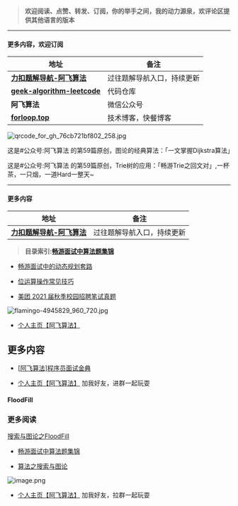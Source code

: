 


> **欢迎阅读、点赞、转发、订阅，你的举手之间，我的动力源泉，欢评论区提供其他语言的版本**



---

#### **更多内容，欢迎订阅**

| 地址                                                      | 备注                       |
| ------------------------------------------------------------ | -------------------------- |
| [**力扣题解导航-阿飞算法**](https://wat1r.github.io/2020/09/03/leetcode-manualscripts-navigator/) | 过往题解导航入口，持续更新 |
| [**geek-algorithm-leetcode**](https://github.com/wat1r/geek-algorithm-leetcode) | 代码仓库                   |
| **阿飞算法**                                                    | 微信公众号     |
| [**forloop.top**](http://forloop.top)                            | 技术博客，快餐博客         |


![qrcode_for_gh_76cb721bf802_258.jpg](https://pic.leetcode-cn.com/1efb09949e376b9cd1662efee85650d04c96dbf7a24985ce7d5cd75b5c3e3c7f-qrcode_for_gh_76cb721bf802_258.jpg)





这是#公众号:阿飞算法 的第59篇原创，图论的经典算法：「一文掌握Dijkstra算法」



这是#公众号:阿飞算法 的第59篇原创，Trie树的应用：「畅游Trie之回文对」,一杯茶，一只烟，一道Hard一整天~





---

#### **更多内容**

| 地址                                                      | 备注                       |
| ------------------------------------------------------------ | -------------------------- |
| [**力扣题解导航-阿飞算法**](https://wat1r.github.io/2020/09/03/leetcode-manualscripts-navigator/) | 过往题解导航入口，持续更新 |



> **目录索引:[畅游面试中算法题集锦](https://blog.csdn.net/wat1r/article/details/115614680)**





- [畅游面试中的动态规划套路](https://blog.csdn.net/wat1r/article/details/114377702?spm=1001.2014.3001.5501)
- [位运算操作常见技巧](https://blog.csdn.net/wat1r/article/details/114298873?spm=1001.2014.3001.5501)

- [美团 2021 届秋季校园招聘笔试真题](https://blog.csdn.net/wat1r/article/details/119669619)



![flamingo-4945829_960_720.jpg](https://pic.leetcode-cn.com/1615799010-XXykji-flamingo-4945829_960_720.jpg)


- [个人主页【阿飞算法】](https://blog.csdn.net/wat1r/article/details/117533156)




## **更多内容**
- [[阿飞算法]程序员面试金典](https://blog.csdn.net/wat1r/category_11056661.html)

- [个人主页【阿飞算法】](https://blog.csdn.net/wat1r/article/details/117533156) 加我好友，进群一起玩耍



#### FloodFill

### 更多阅读

[搜索与图论之FloodFill](https://blog.csdn.net/wat1r/article/details/113702607)

- [畅游面试中算法题集锦](https://blog.csdn.net/wat1r/article/details/115614680)




- [算法之搜索与图论](https://blog.csdn.net/wat1r/article/details/113528460)


![image.png](https://pic.leetcode-cn.com/1612578565-prDZec-image.png)

- [个人主页【阿飞算法】](https://blog.csdn.net/wat1r/article/details/117533156) 加我好友，拉群一起玩耍